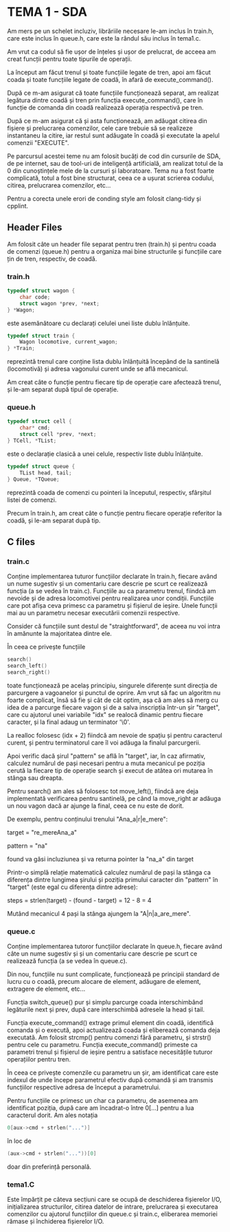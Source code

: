 # TEMA 1 - SDA

Am mers pe un schelet incluziv, librăriile necesare le-am inclus în train.h, care este inclus în queue.h, care este la rândul său inclus în tema1.c.

Am vrut ca codul să fie ușor de înțeles și ușor de prelucrat, de acceea am creat funcții pentru toate tipurile de operații.

La început am făcut trenul și toate funcțiile legate de tren, apoi am făcut coada și toate funcțiile legate de coadă, în afară de execute_command().

După ce m-am asigurat că toate funcțiile funcționează separat, am realizat legătura dintre coadă și tren prin funcția execute_command(), care în funcție de comanda din coadă realizează operația respectivă pe tren.

După ce m-am asigurat că și asta funcționează, am adăugat citirea din fișiere și prelucrarea comenzilor, cele care trebuie să se realizeze instantaneu la citire, iar restul sunt adăugate în coadă și executate la apelul comenzii "EXECUTE".

Pe parcursul acestei teme nu am folosit bucăți de cod din cursurile de SDA, de pe internet, sau de tool-uri de inteligență artificială, am realizat totul de la 0 din cunoștințele mele de la cursuri și laboratoare. Tema nu a fost foarte complicată, totul a fost bine structurat, ceea ce a ușurat scrierea codului, citirea, prelucrarea comenzilor, etc...

Pentru a corecta unele erori de conding style am folosit clang-tidy și cpplint.
## Header Files
Am folosit câte un header file separat pentru tren (train.h) și pentru coada de comenzi (queue.h) pentru a organiza mai bine structurile și funcțiile care țin de tren, respectiv, de coadă.

### train.h
```c
typedef struct wagon {
    char code;
    struct wagon *prev, *next;
} *Wagon;
```
este asemănătoare cu declarați celulei unei liste dublu înlănțuite.

```c
typedef struct train {
    Wagon locomotive, current_wagon;
} *Train;
```
reprezintă trenul care conține lista dublu înlănțuită începând de la santinelă (locomotivă) și adresa vagonului curent unde se află mecanicul.

Am creat câte o funcție pentru fiecare tip de operație care afectează trenul, și le-am separat după tipul de operație.

### queue.h

```c
typedef struct cell {
    char* cmd;
    struct cell *prev, *next;
} TCell, *TList;
```
este o declarație clasică a unei celule, respectiv liste dublu înlănțuite.

```c
typedef struct queue {
    TList head, tail;
} Queue, *TQueue;
```
reprezintă coada de comenzi cu pointeri la începutul, respectiv, sfârșitul listei de comenzi.

Precum în train.h, am creat câte o funcție pentru fiecare operație referitor la coadă, și le-am separat după tip.

## C files

### train.c

Conține implementarea tuturor funcțiilor declarate în train.h, fiecare având un nume sugestiv și un comentariu care descrie pe scurt ce realizează funcția (a se vedea în train.c). Funcțiile au ca parametru trenul, fiindcă am nevoide și de adresa locomotivei pentru realizarea unor condiții. Funcțiile care pot afișa ceva primesc ca parametru și fișierul de ieșire. Unele funcții mai au un parametru necesar executării comenzii respective.

Consider că funcțiile sunt destul de "straightforward", de aceea nu voi intra în amănunte la majoritatea dintre ele.

În ceea ce privește funcțiile
```c
search()
search_left()
search_right()
```
toate funcționează pe acelaș principiu, singurele diferențe sunt direcția de parcurgere a vagoanelor și punctul de oprire. Am vrut să fac un algoritm nu foarte complicat, însă să fie și cât de cât optim, așa că am ales să merg cu idea de a parcurge fiecare vagon și de a salva inscripția într-un șir "target", care cu ajutorul unei variabile "idx" se realocă dinamic pentru fiecare caracter, și la final adaug un terminator '\0'.

La realloc folosesc (idx + 2) fiindcă am nevoie de spațiu și pentru caracterul curent, și pentru terminatorul care îl voi adăuga la finalul parcurgerii.

Apoi verific dacă șirul "pattern" se află în "target", iar, în caz afirmativ, calculez numărul de pași necesari pentru a muta mecanicul pe poziția cerută la fiecare tip de operație search și execut de atâtea ori mutarea în stânga sau dreapta.

Pentru search() am ales să folosesc tot move_left(), fiindcă are deja implementată verificarea pentru santinelă, pe când la move_right ar adăuga un nou vagon dacă ar ajunge la final, ceea ce nu este de dorit.

De exemplu, pentru conținului trenului "Ana_a|r|e_mere":

target = "re_mereAna_a"

pattern = "na"

found va găsi incluziunea și va returna pointer la "na_a" din target

Printr-o simplă relație matematică calculez numărul de pași la stânga ca diferența dintre lungimea șirului și poziția primului caracter din "pattern" în "target" (este egal cu diferența dintre adrese):

steps = strlen(target) - (found - target) = 12 - 8 = 4

Mutând mecanicul 4 pași la stânga ajungem la "A|n|a_are_mere".

### queue.c

Conține implementarea tutoror funcțiilor declarate în queue.h, fiecare având câte un nume sugestiv și și un comentariu care descrie pe scurt ce realizează funcția (a se vedea în queue.c).

Din nou, funcțiile nu sunt complicate, funcționează pe principii standard de lucru cu o coadă, precum alocare de element, adăugare de element, extragere de element, etc...

Funcția switch_queue() pur și simplu parcurge coada interschimbând legăturile next și prev, după care interschimbă adresele la head și tail.

Funcția execute_command() extrage primul element din coadă, identifică comanda și o execută, apoi actualizează coada și eliberează comanda deja executată. Am folosit strcmp() pentru comenzi fără parametru, și strstr() pentru cele cu parametru. Funcția execute_command() primeste ca parametri trenul și fișierul de ieșire pentru a satisface necesitățile tuturor operațiilor pentru tren.

În ceea ce privește comenzile cu parametru un șir, am identificat care este indexul de unde începe parametrul efectiv după comandă și am transmis funcțiilor respective adresa de început a parametrului.

Pentru funcțiile ce primesc un char ca parametru, de asemenea am identificat poziția, după care am încadrat-o între 0[...] pentru a lua caracterul dorit. Am ales notația
```c
0[aux->cmd + strlen("...")]
```
în loc de
```c
(aux->cmd + strlen("..."))[0]
```
doar din preferință personală.

### tema1.C

Este împărțit pe câteva secțiuni care se ocupă de deschiderea fișierelor I/O, inițializarea structurilor, citirea datelor de intrare, prelucrarea și executarea comenzilor cu ajutorul funcțiilor din queue.c și train.c, eliberarea memoriei rămase și închiderea fișierelor I/O.